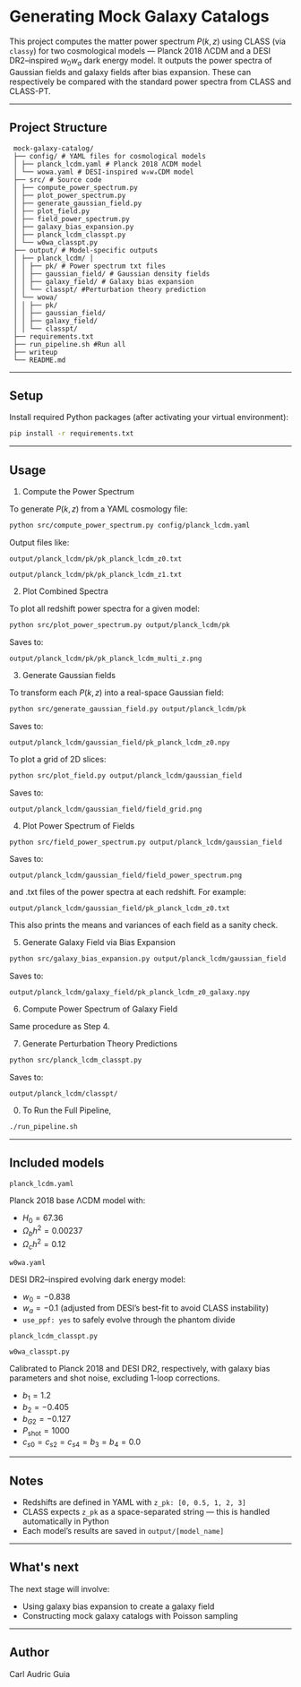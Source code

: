 # Generating Mock Galaxy Catalogs
 
 This project computes the matter power spectrum $P(k, z)$ using CLASS (via `classy`) for two cosmological models — Planck 2018 ΛCDM and a DESI DR2–inspired $w_0w_a$ dark energy model. It outputs the power spectra of Gaussian fields and galaxy fields after bias expansion. These can respectively be compared with the standard power spectra from CLASS and CLASS-PT.
 
 ---
 
 ## Project Structure
```
 mock-galaxy-catalog/ 
 ├── config/ # YAML files for cosmological models 
 │ ├── planck_lcdm.yaml # Planck 2018 ΛCDM model 
 │ └── wowa.yaml # DESI-inspired w₀wₐCDM model 
 ├── src/ # Source code 
 │ ├── compute_power_spectrum.py 
 │ ├── plot_power_spectrum.py 
 │ ├── generate_gaussian_field.py 
 │ ├── plot_field.py
 │ ├── field_power_spectrum.py
 │ ├── galaxy_bias_expansion.py 
 │ ├── planck_lcdm_classpt.py
 │ └── w0wa_classpt.py
 ├── output/ # Model-specific outputs 
 │ ├── planck_lcdm/ │ 
 │ │ ├── pk/ # Power spectrum txt files 
 │ │ ├── gaussian_field/ # Gaussian density fields 
 │ │ ├── galaxy_field/ # Galaxy bias expansion
 │ │ └── classpt/ #Perturbation theory prediction
 │ └── wowa/ 
 │ │ ├── pk/ 
 │ │ ├── gaussian_field/ 
 │ │ ├── galaxy_field/ 
 │ │ └── classpt/ 
 ├── requirements.txt 
 ├── run_pipeline.sh #Run all
 ├── writeup
 └── README.md
```
 ---
 
 ## Setup
 
 Install required Python packages (after activating your virtual environment):
 
 ```bash
 pip install -r requirements.txt
 ```
 ---
 
 ## Usage
 1. Compute the Power Spectrum

 To generate $P(k,z)$ from a YAML cosmology file:
 ```bash
 python src/compute_power_spectrum.py config/planck_lcdm.yaml
 ```
 
 Output files like:

 ``
 output/planck_lcdm/pk/pk_planck_lcdm_z0.txt
``

``
 output/planck_lcdm/pk/pk_planck_lcdm_z1.txt
``
 
 2. Plot Combined Spectra

 To plot all redshift power spectra for a given model:
 ```bash
 python src/plot_power_spectrum.py output/planck_lcdm/pk
 ```
 
 Saves to:

 ``
 output/planck_lcdm/pk/pk_planck_lcdm_multi_z.png
 ``
 
 3. Generate Gaussian fields

 To transform each $P(k,z)$ into a real-space Gaussian field:
  ```bash
  python src/generate_gaussian_field.py output/planck_lcdm/pk
  ```
  
  Saves to:

 ``
 output/planck_lcdm/gaussian_field/pk_planck_lcdm_z0.npy
 ``
 
 To plot a grid of 2D slices:

  ```bash
 python src/plot_field.py output/planck_lcdm/gaussian_field
 ```

Saves to:
 
 ``
 output/planck_lcdm/gaussian_field/field_grid.png
 ``

4. Plot Power Spectrum of Fields

```bash
python src/field_power_spectrum.py output/planck_lcdm/gaussian_field
```

Saves to:

``
 output/planck_lcdm/gaussian_field/field_power_spectrum.png
 ``

 and .txt files of the power spectra at each redshift. For example:

 ``
 output/planck_lcdm/gaussian_field/pk_planck_lcdm_z0.txt
 ``

 This also prints the means and variances of each field as a sanity check.

 5. Generate Galaxy Field via Bias Expansion

 ```bash
 python src/galaxy_bias_expansion.py output/planck_lcdm/gaussian_field
 ```

 Saves to:
 
 ``
 output/planck_lcdm/galaxy_field/pk_planck_lcdm_z0_galaxy.npy
 ``

 6. Compute Power Spectrum of Galaxy Field

 Same procedure as Step 4.
 

 7. Generate Perturbation Theory Predictions

```bash
python src/planck_lcdm_classpt.py
 ```

 Saves to:
 
 ``
 output/planck_lcdm/classpt/
 ``

  0. To Run the Full Pipeline, 

  ```bash
  ./run_pipeline.sh
  ```


 ---
 
 ## Included models

 ``
 planck_lcdm.yaml
 ``
 
 Planck 2018 base ΛCDM model with:
 - $H_0 = 67.36$
 - $\Omega_b h^2 = 0.00237$
 - $\Omega_c h^2 = 0.12$
 
 ``
 w0wa.yaml
 ``
 
 DESI DR2–inspired evolving dark energy model:
 - $w_0 = -0.838$
 - $w_a = -0.1$ (adjusted from DESI’s best-fit to avoid CLASS instability)
 - `use_ppf: yes` to safely evolve through the phantom divide
 
``
 planck_lcdm_classpt.py
 ``
 
 ``
w0wa_classpt.py
 ``

 Calibrated to Planck 2018 and DESI DR2, respectively, with galaxy bias parameters and shot noise, excluding 1-loop corrections. 

 - $b_1 = 1.2$
 - $b_2 = -0.405$
 - $b_{G2} = -0.127$
 - $P_{\text{shot}} = 1000$
 - $c_{s0} = c_{s2} = c_{s4} = b_3 = b_4 = 0.0$

 ---
 
 ## Notes
 - Redshifts are defined in YAML with `z_pk: [0, 0.5, 1, 2, 3]`
 - CLASS expects `z_pk` as a space-separated string — this is handled automatically in Python
 - Each model’s results are saved in `output/[model_name]`
 
 ---
 
 ## What's next
 The next stage will involve:
 - Using galaxy bias expansion to create a galaxy field
 - Constructing mock galaxy catalogs with Poisson sampling
 
 ---
 
 ## Author
 Carl Audric Guia